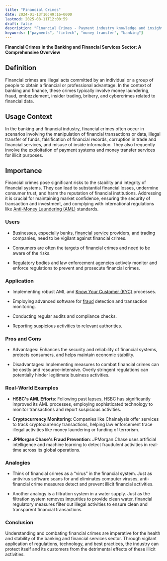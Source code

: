 ```yaml
---
title: "Financial Crimes"
date: 2024-01-13T16:49:16+0000
lastmod: 2025-08-11T12:00:59
draft: false
description: "Financial Crimes - Payment industry knowledge and insights"
keywords: ["payments", "fintech", "money transfer", "banking"]
---
```


**Financial Crimes in the Banking and Financial Services Sector: A Comprehensive Overview**

## Definition

Financial crimes are illegal acts committed by an individual or a group of people to obtain a financial or professional advantage. In the context of banking and finance, these crimes typically involve money laundering, fraud, embezzlement, insider trading, bribery, and cybercrimes related to financial data.

## Usage Context

In the banking and financial industry, financial crimes often occur in scenarios involving the manipulation of financial transactions or data, illegal transfer of funds, falsification of financial records, corruption in trade and financial services, and misuse of inside information. They also frequently involve the exploitation of payment systems and money transfer services for illicit purposes.

## Importance

Financial crimes pose significant risks to the stability and integrity of financial systems. They can lead to substantial financial losses, undermine consumer trust, and harm the reputation of financial institutions. Addressing it is crucial for maintaining market confidence, ensuring the security of transaction and investment, and complying with international regulations like [Anti-Money Laundering (AML)](https://faisalkhanllc.xyz/resources/payments-wiki/a/anti-money-laundering-aml/) standards.

### Users

- Businesses, especially banks, [financial service](https://faisalkhanllc.xyz/resources/payments-wiki/f/financial-services/) providers, and trading companies, need to be vigilant against financial crimes.

- Consumers are often the targets of financial crimes and need to be aware of the risks.

- Regulatory bodies and law enforcement agencies actively monitor and enforce regulations to prevent and prosecute financial crimes.

### Application

- Implementing robust AML and [Know Your Customer (KYC)](https://faisalkhanllc.xyz/resources/payments-wiki/k/know-your-customer-kyc/) processes.

- Employing advanced software for [fraud](https://faisalkhanllc.xyz/resources/payments-wiki/f/fraud/) detection and transaction monitoring.

- Conducting regular audits and compliance checks.

- Reporting suspicious activities to relevant authorities.

### Pros and Cons

- Advantages: Enhances the security and reliability of financial systems, protects consumers, and helps maintain economic stability.

- Disadvantages: Implementing measures to combat financial crimes can be costly and resource-intensive. Overly stringent regulations can potentially hinder legitimate business activities.

### Real-World Examples

- **HSBC's AML Efforts**: Following past lapses, HSBC has significantly improved its AML processes, employing sophisticated technology to monitor transactions and report suspicious activities.

- **Cryptocurrency Monitoring**: Companies like Chainalysis offer services to track cryptocurrency transactions, helping law enforcement trace illegal activities like money laundering or funding of terrorism.

- **JPMorgan Chase's Fraud Prevention**: JPMorgan Chase uses artificial intelligence and machine learning to detect fraudulent activities in real-time across its global operations.

### Analogies

- Think of financial crimes as a “virus” in the financial system. Just as antivirus software scans for and eliminates computer viruses, anti-financial crime measures detect and prevent illicit financial activities.

- Another analogy is a filtration system in a water supply. Just as the filtration system removes impurities to provide clean water, financial regulatory measures filter out illegal activities to ensure clean and transparent financial transactions.

### Conclusion

Understanding and combating financial crimes are imperative for the health and stability of the banking and financial services sector. Through vigilant application of regulations, technology, and best practices, the industry can protect itself and its customers from the detrimental effects of these illicit activities.